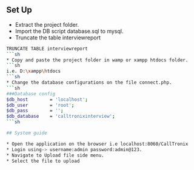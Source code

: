 ## Set Up
* Extract the project folder.
* Import the DB script database.sql to mysql.
* Truncate the table interviewreport
```sh
TRUNCATE TABLE interviewreport
```sh
* Copy and paste the project folder in wamp or xampp htdocs folder.
```sh
i.e. D:\xampp\htdocs
```sh
* Change the database configurations on the file connect.php.
```sh
###Database config 
$db_host		= 'localhost';
$db_user		= 'root';
$db_pass		= '';
$db_database	= 'calltronixinterview'; 
```sh

## System guide

* Open the application on the browser i.e localhost:8060/CallTronix
* Login using-> username:admin password:admin@123.
* Navigate to Upload file side menu.
* Select the file to upload


